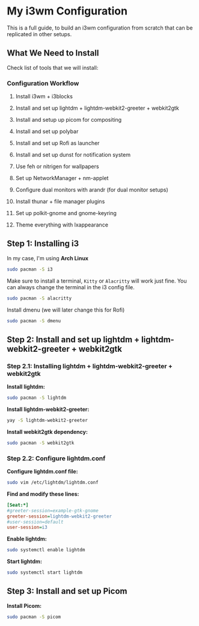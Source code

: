 # My i3wm Configuration

This is a full guide, to build an i3wm configuration from scratch that can be replicated in other setups.

## What We Need to Install

Check list of tools that we will install:

### Configuration Workflow

1. Install i3wm + i3blocks

2. Install and set up lightdm + lightdm-webkit2-greeter + webkit2gtk

3. Install and setup up picom for compositing

4. Install and set up polybar

5. Install and set up Rofi as launcher

6. Install and set up dunst for notification system

7. Use feh or nitrigen for wallpapers

8. Set up NetworkManager + nm-applet

9. Configure dual monitors with arandr (for dual monitor setups)

10. Install thunar + file manager plugins

11. Set up polkit-gnome and gnome-keyring

12. Theme everything with lxappearance

## Step 1: Installing i3

In my case, I'm using **Arch Linux**

```bash
sudo pacman -S i3
```

Make sure to install a terminal, `Kitty` or `Alacritty` will work just fine. You can always change the terminal in the i3 config file.

```bash
sudo pacman -S alacritty
```

Install dmenu (we will later change this for Rofi)

```bash
sudo pacman -S dmenu
```

## Step 2: Install and set up lightdm + lightdm-webkit2-greeter + webkit2gtk

### Step 2.1: Installing lightdm + lightdm-webkit2-greeter + webkit2gtk

**Install lightdm:**

```bash
sudo pacman -S lightdm
```

**Install lightdm-webkit2-greeter:**

```bash
yay -S lightdm-webkit2-greeter
```

**Install webkit2gtk dependency:**

```bash
sudo pacman -S webkit2gtk
```

### Step 2.2: Configure lightdm.conf
**Configure lightdm.conf file:**

```bash
sudo vim /etc/lightdm/lightdm.conf
```

**Find and modify these lines:**

```ini
[Seat:*]
#greeter-session=example-gtk-gnome
greeter-session=lightdm-webkit2-greeter
#user-session=default
user-session=i3
```

**Enable lightdm:**

```bash
sudo systemctl enable lightdm
```

**Start lightdm:**

```bash
sudo systemctl start lightdm
```

## Step 3: Install and set up Picom

**Install Picom:**

```bash
sudo pacman -S picom
```


